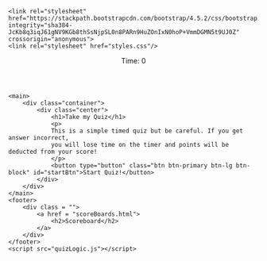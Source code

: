 <!DOCTYPE html>
<html lang="en">
<head>
    <meta charset="UTF-8">
    <meta name="viewport" content="width=device-width, initial-scale=1.0">
    <title>The Quiz</title>
    
    <link rel="stylesheet" href="https://stackpath.bootstrapcdn.com/bootstrap/4.5.2/css/bootstrap.min.css" integrity="sha384-JcKb8q3iqJ61gNV9KGb8thSsNjpSL0n8PARn9HuZOnIxN0hoP+VmmDGMN5t9UJ0Z" crossorigin="anonymous">
    <link rel="stylesheet" href="styles.css"/>
</head>

<body>  
    <header>
        <div class="timer">Time: 
            <span id="timeLeft">0</span>
        </div>
    </header>

    <main>
        <div class="container">
            <div class="center">
                <h1>Take my Quiz</h1>
                <p> 
                This is a simple timed quiz but be careful. If you get answer incorrect,
                you will lose time on the timer and points will be deducted from your score!
                </p>
                <button type="button" class="btn btn-primary btn-lg btn-block" id="startBtn">Start Quiz!</button>
            </div>
        </div>
    </main>
    <footer>
        <div class = "">
            <a href = "scoreBoards.html">
                <h2>Scoreboard</h2>
            </a>
        </div> 
    </footer>
    <script src="quizLogic.js"></script>
</body>
</html>